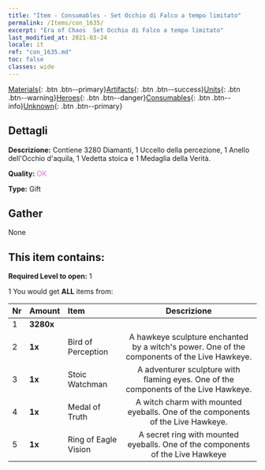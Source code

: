 ```yaml
---
title: "Item - Consumables - Set Occhio di Falco a tempo limitato"
permalink: /Items/con_1635/
excerpt: "Era of Chaos  Set Occhio di Falco a tempo limitato"
last_modified_at: 2021-03-24
locale: it
ref: "con_1635.md"
toc: false
classes: wide
---
```

 [Materials](/it/Items/){: .btn .btn--primary}[Artifacts](/it/Items/Artifacts/){: .btn .btn--success}[Units](/it/Items/Units/){: .btn .btn--warning}[Heroes](/it/Items/Heroes/){: .btn .btn--danger}[Consumables](/it/Items/Consumables/){: .btn .btn--info}[Unknown](/it/Items/Unknown/){: .btn .btn--primary}

## Dettagli
 **Descrizione:** Contiene 3280 Diamanti, 1 Uccello della percezione, 1 Anello dell'Occhio d'aquila, 1 Vedetta stoica e 1 Medaglia della Verità.

 **Quality:** <span style="color: #DA70D6">OK</span>

 **Type:** Gift

## Gather

  None

## This item contains:

 **Required Level to open:** 1

 1 You would get **ALL** items  from:

  | Nr | Amount |     Item    | Descrizione |
  |:---|:-------|:------------|:-----------:|
  | 1 |  **3280x** | <i class="fas fa-gem"/> |  | 
  | 2 |  **1x** | Bird of Perception | A hawkeye sculpture enchanted by a witch's power. One of the components of the Live Hawkeye.  | 
  | 3 |  **1x** | Stoic Watchman | A adventurer sculpture with flaming eyes. One of the components of the Live Hawkeye.  | 
  | 4 |  **1x** | Medal of Truth | A witch charm with mounted eyeballs. One of the components of the Live Hawkeye.  | 
  | 5 |  **1x** | Ring of Eagle Vision | A secret ring with mounted eyeballs. One of the components of the Live Hawkeye  | 
